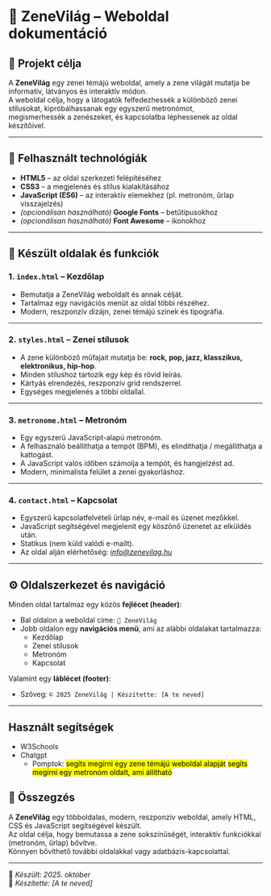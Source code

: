 # 🎵 ZeneVilág – Weboldal dokumentáció

## 📘 Projekt célja

A **ZeneVilág** egy zenei témájú weboldal, amely a zene világát mutatja be informatív, látványos és interaktív módon.  
A weboldal célja, hogy a látogatók felfedezhessék a különböző zenei stílusokat, kipróbálhassanak egy egyszerű metronómot,  
megismerhessék a zenészeket, és kapcsolatba léphessenek az oldal készítőivel.

---

## 🧠 Felhasznált technológiák

- **HTML5** – az oldal szerkezeti felépítéséhez  
- **CSS3** – a megjelenés és stílus kialakításához  
- **JavaScript (ES6)** – az interaktív elemekhez (pl. metronóm, űrlap visszajelzés)  
- *(opcionálisan használható)* **Google Fonts** – betűtípusokhoz  
- *(opcionálisan használható)* **Font Awesome** – ikonokhoz  

---

## 🧩 Készült oldalak és funkciók

### 1. **`index.html` – Kezdőlap**
- Bemutatja a ZeneVilág weboldalt és annak célját.  
- Tartalmaz egy navigációs menüt az oldal többi részéhez.  
- Modern, reszponzív dizájn, zenei témájú színek és tipográfia.  

---

### 2. **`styles.html` – Zenei stílusok**
- A zene különböző műfajait mutatja be: **rock, pop, jazz, klasszikus, elektronikus, hip-hop**.  
- Minden stílushoz tartozik egy kép és rövid leírás.  
- Kártyás elrendezés, reszponzív grid rendszerrel.  
- Egységes megjelenés a többi oldallal.

---

### 3. **`metronome.html` – Metronóm**
- Egy egyszerű JavaScript-alapú metronóm.  
- A felhasználó beállíthatja a tempót (BPM), és elindíthatja / megállíthatja a kattogást.  
- A JavaScript valós időben számolja a tempót, és hangjelzést ad.  
- Modern, minimalista felület a zenei gyakorláshoz.  

---

### 4. **`contact.html` – Kapcsolat**
- Egyszerű kapcsolatfelvételi űrlap név, e-mail és üzenet mezőkkel.  
- JavaScript segítségével megjelenít egy köszönő üzenetet az elküldés után.  
- Statikus (nem küld valódi e-mailt).  
- Az oldal alján elérhetőség: *info@zenevilag.hu*  

---

## ⚙️ Oldalszerkezet és navigáció

Minden oldal tartalmaz egy közös **fejlécet (header)**:
- Bal oldalon a weboldal címe: `🎵 ZeneVilág`
- Jobb oldalon egy **navigációs menü**, ami az alábbi oldalakat tartalmazza:
  - Kezdőlap  
  - Zenei stílusok  
  - Metronóm  
  - Kapcsolat  

Valamint egy **láblécet (footer)**:
- Szöveg: `© 2025 ZeneVilág | Készítette: [A te neved]`

---

## Használt segítségek

- W3Schools
- Chatgpt
    * Pomptok:
        <mark>segíts megírni egy zene témájú weboldal alapját</mark>
        <mark>segíts megírni egy metronóm oldalt, ami állítható</mark>

## 🎯 Összegzés

A **ZeneVilág** egy többoldalas, modern, reszponzív weboldal, amely HTML, CSS és JavaScript segítségével készült.  
Az oldal célja, hogy bemutassa a zene sokszínűségét, interaktív funkciókkal (metronóm, űrlap) bővítve.  
Könnyen bővíthető további oldalakkal vagy adatbázis-kapcsolattal.

---

📅 *Készült: 2025. október*  
👤 *Készítette: [A te neved]*  

